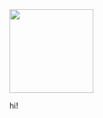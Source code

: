 <img src="https://user-images.githubusercontent.com/42462215/203723397-ecfd40b9-11a7-4944-883b-bd5b5f004b7b.png" style="width:150px" />

hi!
